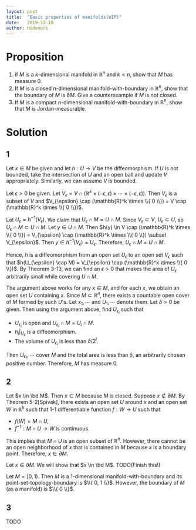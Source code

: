 ```yaml
---
layout: post
title:  "Basic properties of manifolds(WIP)"
date:   2019-12-10
author: Hidenori
---
```


# Proposition
1. if $M$ is a $k$-dimensional manifold in $\mathbb{R}^n$ and $k < n$, show that $M$ has measure 0.
1. If $M$ is a closed $n$-dimensional manifold-with-boundary in $\mathbb{R}^n$, show that the boundary of $M$ is $\partial M$.
Give a counterexample if $M$ is not closed.
1. If $M$ is a compact $n$-dimensional manifold-with-boundary in $\mathbb{R}^n$, show that $M$ is Jordan-measurable.

# Solution

## 1
Let $x \in M$ be given and let $h: U \rightarrow V$ be the diffeomorphism.
If $U$ is not bounded, take the intersection of $U$ and an open ball and update $V$ appropriately.
Similarly, we can assume $V$ is bounded.

Let $\epsilon > 0$ be given.
Let $V_{\epsilon} = V \cap (\mathbb{R}^k \times (-\epsilon, \epsilon) \times \cdots \times (-\epsilon, \epsilon))$.
Then $V_{\epsilon}$ is a subset of $V$ and $V_{\epsilon} \cap (\mathbb{R}^k \times \\{ 0 \\}) = V \cap (\mathbb{R}^k \times \\{ 0 \\})$.

Let $U_{\epsilon} = h^{-1}(V_{\epsilon})$.
We claim that $U_{\epsilon} \cap M = U \cap M$.
Since $V_{\epsilon} \subset V$, $U_{\epsilon} \subset U$, so $U_{\epsilon} \cap M \subset U \cap M$.
Let $y \in U \cap M$.
Then $h(y) \in V \cap (\mathbb{R}^k \times \\{ 0 \\}) = V_{\epsilon} \cap (\mathbb{R}^k \times \\{ 0 \\}) \subset V_{\epsilon}$.
Then $y \in h^{-1}(V_{\epsilon}) = U_{\epsilon}$.
Therefore, $U_{\epsilon} \cap M = U \cap M$.

Hence, $h$ is a diffeomorphism from an open set $U_{\epsilon}$ to an open set $V_{\epsilon}$ such that $h(U_{\epsilon} \cap M) = V_{\epsilon} \cap (\mathbb{R}^k \times \\{ 0 \\})$.
By Theorem 3-13, we can find an $\epsilon > 0$ that makes the area of $U_{\epsilon}$ arbitrarily small while covering $U \cap M$.

The argument above works for any $x \in M$, and for each $x$, we obtain an open set $U$ containing $x$.
Since $M \subset \mathbb{R}^n$, there exists a countable open cover of $M$ formed by such $U$'s.
Let $x_1, \cdots$ and $U_1, \cdots$ denote them.
Let $\delta > 0$ be given.
Then using the argument above, find $U_{\epsilon_i}$ such that

* $U_{\epsilon_i}$ is open and $U_{\epsilon_i} \cap M = U_i \cap M$.
* $h_i\vert_{U_{\epsilon}}$ is a diffeomorphism.
* The volume of $U_{\epsilon_i}$ is less than $\delta / 2^i$.

Then $U_{\epsilon_1}, \cdots$ cover $M$ and the total area is less than $\delta$, an arbitrarily chosen positive number.
Therefore, $M$ has measure 0.

## 2

Let $x \in \bd M$.
Then $x \in M$ because $M$ is closed.
Suppose $x \notin \partial M$.
By Theorem 5-2[Spivak],  there exists an open set $U$ around $x$ and an open set $W$ in $\mathbb{R}^k$ such that 1-1 differentiable function $f: W \rightarrow U$ such that

* $f(W) = M \cap U$,
* $f^{-1}: M \cap U \rightarrow W$ is continuous.

This implies that $M \cap U$ is an open subset of $\mathbb{R}^n$.
However, there cannot be an open neighborhood of $x$ that is contained in $M$ because $x$ is a boundary point.
Therefore, $x \in \partial M$.

Let $x \in \partial M$.
We will show that $x \in \bd M$.
TODO(Finish this!)



Let $M = [0, 1)$.
Then $M$ is a 1-dimensional manifold-with-boundary and its point-set-topology-boundary is $\\{ 0, 1 \\}$.
However, the boundary of $M$ (as a manifold) is $\\{ 0 \\}$.

## 3
TODO
